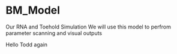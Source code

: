 # BM_Model
Our RNA and Toehold Simulation 
We will use this model to perfrom parameter scanning and visual outputs

Hello Todd again